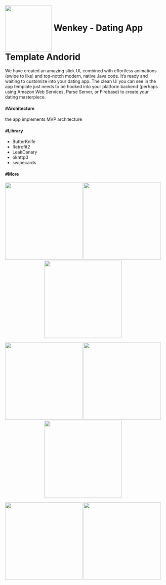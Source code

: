 # <img src="https://i.imgur.com/pu1NYI7.png" width="150" align="center"> Wenkey - Dating App Template Andorid

We have created an amazing slick UI, combined with effortless animations (swipe to like) and top-notch modern, native Java code.
It’s ready and waiting to customize into your dating app. The clean UI you can see in the app template
just needs to be hooked into your platform backend (perhaps using Amazon Web Services, Parse Server, or Firebase) to create your
dating masterpiece.

#### #Architecture

the app implements MVP architecture

#### #Library

- ButterKnife
- Retrofit2
- LeakCanary
- okhttp3
- swipecards

#### #More

<p align="center">
  <img src="https://i.imgur.com/61PfrFJ.png" width="250">
  <img src="https://i.imgur.com/VvZ67ir.jpg" width="250">
  <img src="https://i.imgur.com/cj8l3A9.png" width="250">
</p>

<p align="center">
  <img src="https://i.imgur.com/DsRW4AJ.png" width="250">
  <img src="https://i.imgur.com/7r44xOb.png" width="250">
  <img src="https://i.imgur.com/USGHb6G.png" width="250">
</p>

<p align="center">
  <img src="https://i.imgur.com/hUj5ZQI.jpg" width="250">
  <img src="https://i.imgur.com/Ywzeg6v.png" width="250">
</p>
